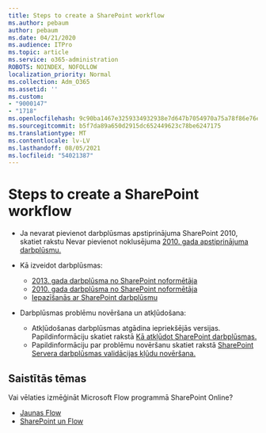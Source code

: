 ```yaml
---
title: Steps to create a SharePoint workflow
ms.author: pebaum
author: pebaum
ms.date: 04/21/2020
ms.audience: ITPro
ms.topic: article
ms.service: o365-administration
ROBOTS: NOINDEX, NOFOLLOW
localization_priority: Normal
ms.collection: Adm_O365
ms.assetid: ''
ms.custom:
- "9000147"
- "1718"
ms.openlocfilehash: 9c90ba1467e3259334932938e7d647b7054970a75a78f86e76e503d7295670df
ms.sourcegitcommit: b5f7da89a650d2915dc652449623c78be6247175
ms.translationtype: MT
ms.contentlocale: lv-LV
ms.lasthandoff: 08/05/2021
ms.locfileid: "54021387"
---
```

# <a name="steps-to-create-a-sharepoint-workflow"></a>Steps to create a SharePoint workflow

- Ja nevarat pievienot darbplūsmas apstiprinājuma SharePoint 2010, skatiet rakstu Nevar pievienot noklusējuma [2010. gada apstiprinājuma darbplūsmu.](https://docs.microsoft.com/alchemyinsights/can-t-add-default-2010-approval-workflow)
- Kā izveidot darbplūsmas:
    - [2013. gada darbplūsma no SharePoint noformētāja](https://docs.microsoft.com/sharepoint/dev/general-development/creating-a-workflow-by-using-sharepoint-designer-and-the-sharepoint-wo)
    - [2010. gada darbplūsma no SharePoint noformētāja](https://support.office.com/article/introduction-to-designing-and-customizing-workflows-32c9c0bf-5e20-4f74-8b9c-d3ea79f2962b)
    - [Iepazīšanās ar SharePoint darbplūsmu](https://support.office.com/article/introduction-to-sharepoint-workflow-07982276-54e8-4e17-8699-5056eff4d9e3)

- Darbplūsmas problēmu novēršana un atkļūdošana:
    - Atkļūdošanas darbplūsmas atgādina iepriekšējās versijas.  Papildinformāciju skatiet rakstā [Kā atkļūdot SharePoint darbplūsmas.](https://docs.microsoft.com/sharepoint/dev/general-development/debugging-sharepoint-server-workflows)
    - Papildinformāciju par problēmu novēršanu skatiet rakstā [SharePoint Servera darbplūsmas validācijas kļūdu novēršana.](https://docs.microsoft.com/sharepoint/dev/general-development/troubleshooting-sharepoint-server-workflow-validation-errors-in-visio)
 

## <a name="related-topics"></a>Saistītās tēmas
Vai vēlaties izmēģināt Microsoft Flow programmā SharePoint Online?
- [Jaunas Flow](https://support.office.com/article/Create-a-flow-for-a-list-or-library-in-SharePoint-Online-or-OneDrive-for-Business-a9c3e03b-0654-46af-a254-20252e580d01) 
- [SharePoint un Flow](https://flow.microsoft.com/blog/sharepoint-and-flow/) 



